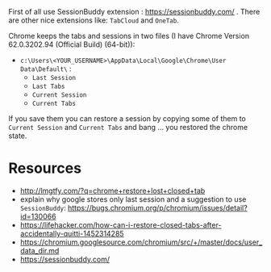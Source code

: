 First of all use SessionBuddy extension : https://sessionbuddy.com/ . There are other nice extensions like: `TabCloud` and `OneTab`.

Chrome keeps the tabs and sessions in two files (I have Chrome Version 62.0.3202.94 (Official Build) (64-bit)):
  - `c:\Users\<YOUR_USERNAME>\AppData\Local\Google\Chrome\User Data\Default\` :
    - `Last Session`
    - `Last Tabs`
    - `Current Session`
    - `Current Tabs`

If you save them you can restore a session by copying some of them to `Current Session` and `Current Tabs` and bang ... you restored the chrome state.

# Resources
- http://lmgtfy.com/?q=chrome+restore+lost+closed+tab
- explain why google stores only last session and a suggestion to use `SessionBuddy`: https://bugs.chromium.org/p/chromium/issues/detail?id=130066
- https://lifehacker.com/how-can-i-restore-closed-tabs-after-accidentally-quitti-1452314285
- https://chromium.googlesource.com/chromium/src/+/master/docs/user_data_dir.md
- https://sessionbuddy.com/